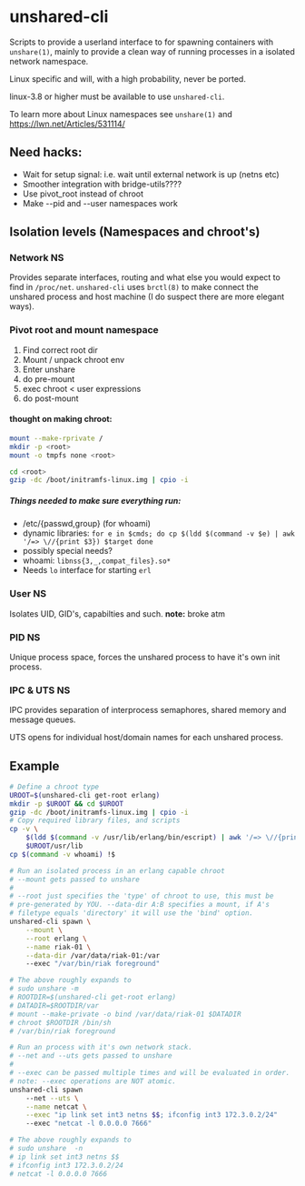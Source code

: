 # unshared-cli

Scripts to provide a userland interface to for spawning containers
with `unshare(1)`, mainly to provide a clean way of running processes
in a isolated network namespace.

Linux specific and will, with a high probability, never be ported.

linux-3.8 or higher must be available to use `unshared-cli`.

To learn more about Linux namespaces see  `unshare(1)` and https://lwn.net/Articles/531114/

## Need hacks:

+ Wait for setup signal: i.e. wait until external network is up (netns etc)
+ Smoother integration with bridge-utils???? 
+ Use pivot_root instead of chroot
+ Make --pid and --user namespaces work


## Isolation levels (Namespaces and chroot's)

### Network NS

Provides separate interfaces, routing and what else you would expect 
to find in `/proc/net`. `unshared-cli` uses `brctl(8)` to make
connect the unshared process and host machine (I do suspect there are
more elegant ways).

### Pivot root and mount namespace

1. Find correct root dir
2. Mount / unpack chroot env
3. Enter unshare
4. do pre-mount
5. exec chroot < user expressions
6. do post-mount


#### thought on making chroot:
```bash
mount --make-rprivate /
mkdir -p <root>
mount -o tmpfs none <root>

cd <root>
gzip -dc /boot/initramfs-linux.img | cpio -i
```

##### Things needed to make sure everything run:
+ /etc/{passwd,group} (for whoami)
+ dynamic libraries:
  `for e in $cmds; do
		cp $(ldd $(command -v $e) | awk '/=> \//{print $3}) $target
	done`
+ possibly special needs?
 + whoami: `libnss{3,_,compat_files}.so*`
 + Needs `lo` interface for starting `erl`

### User NS

Isolates UID, GID's, capabilties and such. **note:** broke atm

### PID NS

Unique process space, forces the unshared process to have it's own
init process. 

### IPC & UTS NS

IPC provides separation of interprocess semaphores, shared memory and
message queues.

UTS opens for individual host/domain names for each unshared process.

## Example

```bash
# Define a chroot type
UROOT=$(unshared-cli get-root erlang)
mkdir -p $UROOT && cd $UROOT
gzip -dc /boot/initramfs-linux.img | cpio -i
# Copy required library files, and scripts
cp -v \
	$(ldd $(command -v /usr/lib/erlang/bin/escript) | awk '/=> \//{print $3}') \
	$UROOT/usr/lib
cp $(command -v whoami) !$
```

```bash
# Run an isolated process in an erlang capable chroot
# --mount gets passed to unshare
#
# --root just specifies the 'type' of chroot to use, this must be
# pre-generated by YOU. --data-dir A:B specifies a mount, if A's
# filetype equals 'directory' it will use the 'bind' option.
unshared-cli spawn \
	--mount \
	--root erlang \
	--name riak-01 \
	--data-dir /var/data/riak-01:/var
	--exec "/var/bin/riak foreground"

# The above roughly expands to
# sudo unshare -m
# ROOTDIR=$(unshared-cli get-root erlang)
# DATADIR=$ROOTDIR/var
# mount --make-private -o bind /var/data/riak-01 $DATADIR
# chroot $ROOTDIR /bin/sh
# /var/bin/riak foreground
```

```bash
# Run an process with it's own network stack.
# --net and --uts gets passed to unshare
#
# --exec can be passed multiple times and will be evaluated in order.
# note: --exec operations are NOT atomic.
unshared-cli spawn
	--net --uts \
	--name netcat \
	--exec "ip link set int3 netns $$; ifconfig int3 172.3.0.2/24"
	--exec "netcat -l 0.0.0.0 7666"

# The above roughly expands to
# sudo unshare  -n
# ip link set int3 netns $$
# ifconfig int3 172.3.0.2/24
# netcat -l 0.0.0.0 7666
```
